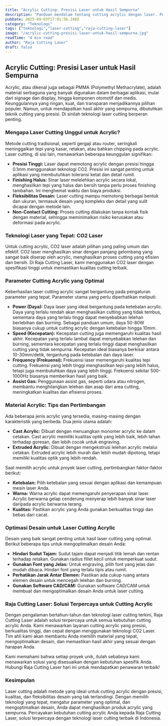 ```yaml
---
title: "Acrylic Cutting: Presisi Laser untuk Hasil Sempurna"
description: "Panduan mendalam tentang cutting acrylic dengan laser. Pelajari teknik, material, dan optimasi design untuk hasil yang presisi dan berkualitas tinggi. Temukan solusi terbaik bersama Raja Cutting Laser."
pubDate: 2025-09-03T17:01:56.240Z
category: "Teknologi"
tags: ["teknologi","laser-cutting","raja-cutting-laser"]
image: "/acrylic-cutting-presisi-laser-untuk-hasil-sempurna.jpg"
readTime: "4 min read"
author: "Raja Cutting Laser"
draft: false
---
```


## Acrylic Cutting: Presisi Laser untuk Hasil Sempurna

Acrylic, atau dikenal juga sebagai PMMA (Polymethyl Methacrylate), adalah material serbaguna yang banyak digunakan dalam berbagai aplikasi, mulai dari signage dan display, hingga komponen otomotif dan medis. Keunggulannya yang ringan, kuat, dan transparan menjadikannya pilihan populer. Namun, untuk mendapatkan hasil akhir yang sempurna, dibutuhkan teknik cutting yang presisi. Di sinilah teknologi laser cutting berperan penting.

### Mengapa Laser Cutting Unggul untuk Acrylic?

Metode cutting tradisional, seperti gergaji atau router, seringkali meninggalkan tepi yang kasar, retakan, atau bahkan chipping pada acrylic. Laser cutting, di sisi lain, menawarkan beberapa keunggulan signifikan:

*   **Presisi Tinggi:** Laser dapat memotong acrylic dengan presisi hingga 0.1mm menggunakan teknologi CO2. Presisi ini sangat penting untuk aplikasi yang membutuhkan toleransi ketat dan detail rumit.
*   **Finishing Halus:** Sinar laser melelehkan acrylic secara lokal, menghasilkan tepi yang halus dan bersih tanpa perlu proses finishing tambahan. Ini menghemat waktu dan biaya produksi.
*   **Fleksibilitas Desain:** Laser cutting mampu memotong berbagai bentuk dan ukuran, termasuk desain yang kompleks dan detail yang sulit dicapai dengan metode lain.
*   **Non-Contact Cutting:** Proses cutting dilakukan tanpa kontak fisik dengan material, sehingga meminimalkan risiko kerusakan atau deformasi pada acrylic.

### Teknologi Laser yang Tepat: CO2 Laser

Untuk cutting acrylic, CO2 laser adalah pilihan yang paling umum dan efektif. CO2 laser menghasilkan sinar dengan panjang gelombang yang sangat baik diserap oleh acrylic, menghasilkan proses cutting yang efisien dan bersih. Di Raja Cutting Laser, kami menggunakan CO2 laser dengan spesifikasi tinggi untuk memastikan kualitas cutting terbaik.

### Parameter Cutting Acrylic yang Optimal

Keberhasilan laser cutting acrylic sangat bergantung pada pengaturan parameter yang tepat. Parameter utama yang perlu diperhatikan meliputi:

*   **Power (Daya):** Daya laser yang ideal bergantung pada ketebalan acrylic. Daya yang terlalu rendah akan menghasilkan cutting yang tidak tembus, sementara daya yang terlalu tinggi dapat menyebabkan lelehan berlebihan dan burning. Sebagai panduan umum, daya 50-80W biasanya cukup untuk cutting acrylic dengan ketebalan hingga 10mm.
*   **Speed (Kecepatan):** Kecepatan cutting juga memengaruhi kualitas hasil akhir. Kecepatan yang terlalu lambat dapat menyebabkan lelehan dan burning, sementara kecepatan yang terlalu tinggi dapat menghasilkan cutting yang tidak sempurna. Kecepatan ideal biasanya berkisar antara 10-30mm/detik, tergantung pada ketebalan dan daya laser.
*   **Frequency (Frekuensi):** Frekuensi laser memengaruhi kualitas tepi cutting. Frekuensi yang lebih tinggi menghasilkan tepi yang lebih halus, tetapi juga membutuhkan daya yang lebih tinggi. Frekuensi sekitar 500-1000Hz biasanya memberikan hasil yang baik.
*   **Assist Gas:** Penggunaan assist gas, seperti udara atau nitrogen, membantu menghilangkan lelehan dan asap dari area cutting, meningkatkan kualitas dan efisiensi proses.

### Material Acrylic: Tips dan Pertimbangan

Ada beberapa jenis acrylic yang tersedia, masing-masing dengan karakteristik yang berbeda. Dua jenis utama adalah:

*   **Cast Acrylic:** Dibuat dengan menuangkan monomer acrylic ke dalam cetakan. Cast acrylic memiliki kualitas optik yang lebih baik, lebih tahan terhadap goresan, dan lebih cocok untuk engraving.
*   **Extruded Acrylic:** Dibuat dengan mengekstrusi lelehan acrylic melalui cetakan. Extruded acrylic lebih murah dan lebih mudah dipotong, tetapi memiliki kualitas optik yang lebih rendah.

Saat memilih acrylic untuk proyek laser cutting, pertimbangkan faktor-faktor berikut:

*   **Ketebalan:** Pilih ketebalan yang sesuai dengan aplikasi dan kemampuan mesin laser Anda.
*   **Warna:** Warna acrylic dapat memengaruhi penyerapan sinar laser. Acrylic berwarna gelap cenderung menyerap lebih banyak sinar laser daripada acrylic berwarna terang.
*   **Kualitas:** Pastikan acrylic yang Anda gunakan berkualitas tinggi dan bebas dari cacat.

### Optimasi Desain untuk Laser Cutting Acrylic

Desain yang baik sangat penting untuk hasil laser cutting yang optimal. Berikut beberapa tips untuk mengoptimalkan desain Anda:

*   **Hindari Sudut Tajam:** Sudut tajam dapat menjadi titik lemah dan rentan terhadap retakan. Gunakan radius fillet kecil untuk memperkuat sudut.
*   **Gunakan Font yang Jelas:** Untuk engraving, pilih font yang jelas dan mudah dibaca. Hindari font yang terlalu tipis atau rumit.
*   **Perhatikan Jarak Antar Elemen:** Pastikan ada cukup ruang antara elemen desain untuk mencegah lelehan dan burning.
*   **Gunakan Software CAD/CAM:** Gunakan software CAD/CAM untuk membuat dan mengoptimalkan desain Anda untuk laser cutting.

### Raja Cutting Laser: Solusi Terpercaya untuk Cutting Acrylic

Dengan pengalaman bertahun-tahun dan teknologi laser cutting terkini, Raja Cutting Laser adalah solusi terpercaya untuk semua kebutuhan cutting acrylic Anda. Kami menawarkan layanan cutting acrylic yang presisi, berkualitas tinggi, dan cepat dengan menggunakan teknologi CO2 Laser. Tim ahli kami akan membantu Anda memilih material yang tepat, mengoptimalkan desain, dan memastikan hasil akhir yang sesuai dengan harapan Anda.

Kami memahami bahwa setiap proyek unik, itulah sebabnya kami menawarkan solusi yang disesuaikan dengan kebutuhan spesifik Anda. Hubungi Raja Cutting Laser hari ini untuk mendapatkan penawaran terbaik!

### Kesimpulan

Laser cutting adalah metode yang ideal untuk cutting acrylic dengan presisi, kualitas, dan fleksibilitas desain yang tak tertandingi. Dengan memilih teknologi yang tepat, mengatur parameter yang optimal, dan mengoptimalkan desain, Anda dapat menghasilkan produk acrylic yang sempurna. Percayakan kebutuhan cutting acrylic Anda kepada Raja Cutting Laser, solusi terpercaya dengan teknologi laser cutting terbaik di Indonesia.